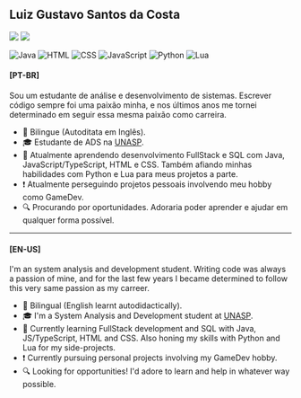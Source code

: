 <h2>Luiz Gustavo Santos da Costa</h2>
<a href="https://www.linkedin.com/in/LGSC000/"><img src="https://img.shields.io/badge/LinkedIn-Luiz%20Gustavo%20S.Costa-blue?style=flat-square&logo=linkedin"/></a>
<a href="mailto:luizgustavoscosta.workmail@gmail.com"><img src="https://img.shields.io/badge/E--Mail-luizgustavoscosta.workmail%40gmail.com-blue?style=flat-square&logo=gmail"/></a>

![Java](https://img.shields.io/badge/-Java-555555?style=flat&logo=Java)
![HTML](https://img.shields.io/badge/-HTML-555555?style=flat&logo=HTML5)
![CSS](https://img.shields.io/badge/-CSS-555555?style=flat&logo=CSS3)
![JavaScript](https://img.shields.io/badge/-JavaScript-555555?style=flat&logo=JavaScript)
![Python](https://img.shields.io/badge/-Python-555555?style=flat&logo=Python)
![Lua](https://img.shields.io/badge/-Lua-555555?style=flat&logo=Lua)


<h4>[PT-BR]</h4>
<p>Sou um estudante de análise e desenvolvimento de sistemas. Escrever código sempre foi uma paixão minha, e nos últimos anos me tornei determinado em seguir essa mesma paixão como carreira.</p>

- :speech_balloon: Bilingue (Autoditata em Inglês).
- :mortar_board: Estudante de ADS na [UNASP](http://https://www.unasp.br "UNASP"). 
- :book: Atualmente aprendendo desenvolvimento FullStack e SQL com Java, JavaScript/TypeScript, HTML e CSS. Também afiando minhas habilidades com Python e Lua para meus projetos a parte.
- :exclamation: Atualmente perseguindo projetos pessoais involvendo meu hobby como GameDev.
- :mag: Procurando por oportunidades. Adoraria poder aprender e ajudar em qualquer forma possível.

------------

<h4>[EN-US]</h4>
<p>I'm an system analysis and development student. Writing code was always a passion of mine, and for the last few years I became determined to follow this very same passion as my carreer.</p>

- :speech_balloon: Bilingual (English learnt autodidactically).
- :mortar_board: I'm a System Analysis and Development student at [UNASP](http://https://www.unasp.br "UNASP"). 
- :book: Currently learning FullStack development and SQL with Java, JS/TypeScript, HTML and CSS. Also honing my skills with Python and Lua for my side-projects.
- :exclamation: Currently pursuing personal projects involving my GameDev hobby.
- :mag: Looking for opportunities! I'd adore to learn and help in whatever way possible.

